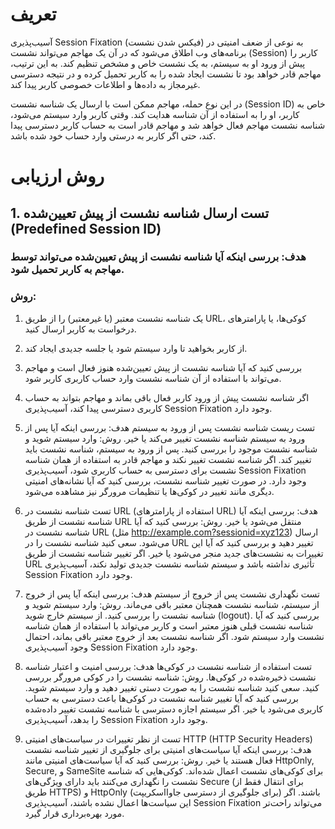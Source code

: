 # تعریف
آسیب‌پذیری Session Fixation (فیکس شدن نشست) به نوعی از ضعف امنیتی در برنامه‌های وب اطلاق می‌شود که در آن یک مهاجم می‌تواند نشست (Session) کاربر را پیش از ورود او به سیستم، به یک نشست خاص و مشخص تنظیم کند. به این ترتیب، مهاجم قادر خواهد بود تا نشست ایجاد شده را به کاربر تحمیل کرده و در نتیجه دسترسی غیرمجاز به داده‌ها و اطلاعات خصوصی کاربر پیدا کند.

در این نوع حمله، مهاجم ممکن است با ارسال یک شناسه نشست (Session ID) خاص به کاربر، او را به استفاده از آن شناسه هدایت کند. وقتی کاربر وارد سیستم می‌شود، شناسه نشست مهاجم فعال خواهد شد و مهاجم قادر است به حساب کاربر دسترسی پیدا کند، حتی اگر کاربر به درستی وارد حساب خود شده باشد.

# روش ارزیابی
## 1. تست ارسال شناسه نشست از پیش تعیین‌شده (Predefined Session ID)
### هدف: بررسی اینکه آیا شناسه نشست از پیش تعیین‌شده می‌تواند توسط مهاجم به کاربر تحمیل شود.
### روش:
1. یک شناسه نشست معتبر (یا غیرمعتبر) را از طریق URL، کوکی‌ها، یا پارامترهای درخواست به کاربر ارسال کنید.
2. از کاربر بخواهید تا وارد سیستم شود یا جلسه جدیدی ایجاد کند.
3. بررسی کنید که آیا شناسه نشست از پیش تعیین‌شده هنوز فعال است و مهاجم می‌تواند با استفاده از آن شناسه نشست وارد حساب کاربری کاربر شود.
4. اگر شناسه نشست پیش از ورود کاربر فعال باقی بماند و مهاجم بتواند به حساب کاربری دسترسی پیدا کند، آسیب‌پذیری Session Fixation وجود دارد.

2. تست ریست شناسه نشست پس از ورود به سیستم
هدف: بررسی اینکه آیا پس از ورود به سیستم شناسه نشست تغییر می‌کند یا خیر.
روش:
وارد سیستم شوید و شناسه نشست موجود را بررسی کنید.
پس از ورود به سیستم، شناسه نشست باید تغییر کند.
اگر شناسه نشست تغییر نکند و مهاجم قادر به استفاده از همان شناسه نشست برای دسترسی به حساب کاربری شود، آسیب‌پذیری Session Fixation وجود دارد.
در صورت تغییر شناسه نشست، بررسی کنید که آیا نشانه‌های امنیتی دیگری مانند تغییر در کوکی‌ها یا تنظیمات مرورگر نیز مشاهده می‌شود.

4. تست شناسه نشست در URL (استفاده از پارامترهای URL)
هدف: بررسی اینکه آیا شناسه نشست از طریق URL منتقل می‌شود یا خیر.
روش:
بررسی کنید که آیا شناسه نشست در URL (مثل http://example.com?sessionid=xyz123) ارسال می‌شود.
سعی کنید شناسه نشست را در URL تغییر دهید و بررسی کنید که آیا این تغییرات به نشست‌های جدید منجر می‌شود یا خیر.
اگر تغییر شناسه نشست از طریق URL تأثیری نداشته باشد و سیستم شناسه نشست جدیدی تولید نکند، آسیب‌پذیری Session Fixation وجود دارد.

6. تست نگهداری نشست پس از خروج از سیستم
هدف: بررسی اینکه آیا پس از خروج از سیستم، شناسه نشست همچنان معتبر باقی می‌ماند.
روش:
وارد سیستم شوید و شناسه نشست را بررسی کنید.
از سیستم خارج شوید (logout).
بررسی کنید که آیا شناسه نشست قبلی هنوز معتبر است و کاربر می‌تواند با استفاده از همان شناسه نشست وارد سیستم شود.
اگر شناسه نشست بعد از خروج معتبر باقی بماند، احتمال وجود آسیب‌پذیری Session Fixation وجود دارد.

8. تست استفاده از شناسه نشست در کوکی‌ها
هدف: بررسی امنیت و اعتبار شناسه نشست ذخیره‌شده در کوکی‌ها.
روش:
شناسه نشست را در کوکی مرورگر بررسی کنید.
سعی کنید شناسه نشست را به صورت دستی تغییر دهید و وارد سیستم شوید.
بررسی کنید که آیا تغییر شناسه نشست در کوکی‌ها باعث دسترسی به حساب کاربری می‌شود یا خیر.
اگر سیستم اجازه دسترسی با شناسه نشست تغییر داده‌شده را بدهد، آسیب‌پذیری Session Fixation وجود دارد.
9. تست از نظر تغییرات در سیاست‌های امنیتی HTTP (HTTP Security Headers)
هدف: بررسی اینکه آیا سیاست‌های امنیتی برای جلوگیری از تغییر شناسه نشست فعال هستند یا خیر.
روش:
بررسی کنید که آیا سیاست‌های امنیتی مانند HttpOnly, Secure, و SameSite برای کوکی‌های نشست اعمال شده‌اند.
کوکی‌هایی که شناسه نشست را نگهداری می‌کنند باید دارای ویژگی‌های Secure (برای انتقال فقط از طریق HTTPS) و HttpOnly (برای جلوگیری از دسترسی جاوااسکریپت) باشند.
اگر این سیاست‌ها اعمال نشده باشند، آسیب‌پذیری Session Fixation می‌تواند راحت‌تر مورد بهره‌برداری قرار گیرد.
